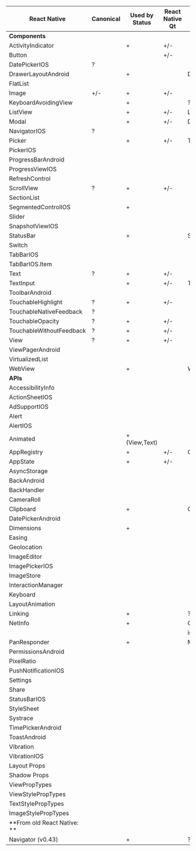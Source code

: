 | React Native                | Canonical | Used by Status | React Native Qt | Implementation details         | Complexity |
|-----------------------------|-----------|----------------|-----------------|--------------------------------|------------|
| **Components**              |           |                |                 |                                |            |
| ActivityIndicator           |           | +              | +/-             |                                |            |
| Button                      |           |                | +/-             |                                |            |
| DatePickerIOS               | ?         |                |                 |                                |            |
| DrawerLayoutAndroid         |           | +              |                 | Drawer QML Type                | medium     |
| FlatList                    |           |                |                 |                                |            |
| Image                       | +/-       | +              | +/-             |                                |            |
| KeyboardAvoidingView        |           | +              |                 | ???? PLACEHOLDER               | minor      |
| ListView                    |           | +              | +/-             | ListView QML Type              | complex    |
| Modal                       |           | +              | +/-             | Dialog QML Type                | medium     |
| NavigatorIOS                | ?         |                |                 |                                |            |
| Picker                      |           | +              | +/-             | Tumbler QML Type               | medium     |
| PickerIOS                   |           |                |                 |                                |            |
| ProgressBarAndroid          |           |                |                 |                                |            |
| ProgressViewIOS             |           |                |                 |                                |            |
| RefreshControl              |           |                |                 |                                |            |
| ScrollView                  | ?         | +              | +/-             |                                |            |
| SectionList                 |           |                |                 |                                |            |
| SegmentedControlIOS         |           | +              |                 |                                |            |
| Slider                      |           |                |                 |                                |            |
| SnapshotViewIOS             |           |                |                 |                                |            |
| StatusBar                   |           | +              |                 | StatusBar QML Type or custom   | medium     |
| Switch                      |           |                |                 |                                |            |
| TabBarIOS                   |           |                |                 |                                |            |
| TabBarIOS.Item              |           |                |                 |                                |            |
| Text                        | ?         | +              | +/-             |                                |            |
| TextInput                   |           | +              | +/-             | TextArea QML Type              | medium     |
| ToolbarAndroid              |           |                |                 |                                |            |
| TouchableHighlight          | ?         | +              | +/-             |                                | medium++   |
| TouchableNativeFeedback     | ?         |                |                 |                                |            |
| TouchableOpacity            | ?         | +              | +/-             |                                | medium++   |
| TouchableWithoutFeedback    | ?         | +              | +/-             |                                | medium++   |
| View                        | ?         | +              | +/-             |                                |            |
| ViewPagerAndroid            |           |                |                 |                                |            |
| VirtualizedList             |           |                |                 |                                |            |
| WebView                     |           | +              |                 | WebView QML Type               | medium++   |
| **APIs**                    |           |                |                 |                                |            |
| AccessibilityInfo           |           |                |                 |                                |            |
| ActionSheetIOS              |           |                |                 |                                |            |
| AdSupportIOS                |           |                |                 |                                |            |
| Alert                       |           |                |                 |                                |            |
| AlertIOS                    |           |                |                 |                                |            |
| Animated                    |           | + (View,Text)  |                 |                                | complex    |
| AppRegistry                 |           | +              | +/-             | Component is JS based          |            |
| AppState                    |           | +              | +/-             |                                |            |
| AsyncStorage                |           |                |                 |                                |            |
| BackAndroid                 |           |                |                 |                                |            |
| BackHandler                 |           |                |                 |                                |            |
| CameraRoll                  |           |                |                 |                                |            |
| Clipboard                   |           | +              |                 | QClipboard                     | minor      |
| DatePickerAndroid           |           |                |                 |                                |            |
| Dimensions                  |           | +              |                 |                                | medium     |
| Easing                      |           |                |                 |                                |            |
| Geolocation                 |           |                |                 |                                |            |
| ImageEditor                 |           |                |                 |                                |            |
| ImagePickerIOS              |           |                |                 |                                |            |
| ImageStore                  |           |                |                 |                                |            |
| InteractionManager          |           |                |                 |                                |            |
| Keyboard                    |           |                |                 |                                |            |
| LayoutAnimation             |           |                |                 |                                |            |
| Linking                     |           | +              |                 | ???? Custom protocol handler   | complex    |
| NetInfo                     |           | +              |                 | QNetworkConfigurationManager:: | complex    |
|                             |           |                |                 | isOnline                       |            |
| PanResponder                |           | +              |                 | MultiPointTouchArea QML Type   | complex    |
| PermissionsAndroid          |           |                |                 |                                |            |
| PixelRatio                  |           |                |                 |                                |            |
| PushNotificationIOS         |           |                |                 |                                |            |
| Settings                    |           |                |                 |                                |            |
| Share                       |           |                |                 |                                |            |
| StatusBarIOS                |           |                |                 |                                |            |
| StyleSheet                  |           |                |                 |                                |            |
| Systrace                    |           |                |                 |                                |            |
| TimePickerAndroid           |           |                |                 |                                |            |
| ToastAndroid                |           |                |                 |                                |            |
| Vibration                   |           |                |                 |                                |            |
| VibrationIOS                |           |                |                 |                                |            |
| Layout Props                |           |                |                 |                                |            |
| Shadow Props                |           |                |                 |                                |            |
| ViewPropTypes               |           |                |                 |                                |            |
| ViewStylePropTypes          |           |                |                 |                                |            |
| TextStylePropTypes          |           |                |                 |                                |            |
| ImageStylePropTypes         |           |                |                 |                                |            |
| **From old React Native: ** |           |                |                 |                                |            |
| Navigator (v0.43)           |           | +              |                 | ???? Backward support in v0.48 |            |
